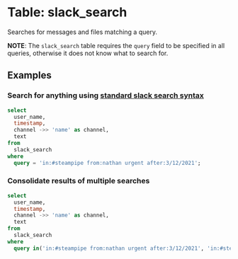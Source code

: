 # Table: slack_search

Searches for messages and files matching a query.

**NOTE**: The `slack_search` table requires the `query` field to be specified
in all queries, otherwise it does not know what to search for.

## Examples

### Search for anything using [standard slack search syntax](https://slack.com/help/articles/202528808-Search-in-Slack)

```sql
select
  user_name,
  timestamp,
  channel ->> 'name' as channel,
  text
from
  slack_search
where
  query = 'in:#steampipe from:nathan urgent after:3/12/2021';
```

### Consolidate results of multiple searches
```sql
select
  user_name,
  timestamp,
  channel ->> 'name' as channel,
  text
from
  slack_search
where
  query in('in:#steampipe from:nathan urgent after:3/12/2021', 'in:#steampipe from:kai urgent after:3/12/2021');
```

